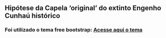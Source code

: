 ## Hipótese da Capela ‘original’ do extinto Engenho Cunhaú histórico

### Foi utilizado o tema free bootstrap: [Acesse aqui o tema](https://startbootstrap.com/previews/grayscale)  
